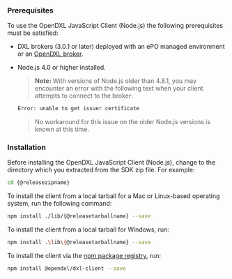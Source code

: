 ### Prerequisites

To use the OpenDXL JavaScript Client (Node.js) the following prerequisites must
be satisfied:

* DXL brokers (3.0.1 or later) deployed with an ePO managed environment or an
  [OpenDXL broker](https://github.com/opendxl/opendxl-broker).

* Node.js 4.0 or higher installed.

  >  **Note:** With versions of Node.js older than 4.8.1, you may encounter an
  > error with the following text when your client attempts to connect to the
  > broker:

  ```sh
  Error: unable to get issuer certificate
  ```

  > No workaround for this issue on the older Node.js versions is known at this
  > time.

### Installation

Before installing the OpenDXL JavaScript Client (Node.js), change to the
directory which you extracted from the SDK zip file. For example:

```sh
cd {@releasezipname}
```

To install the client from a local tarball for a Mac or Linux-based operating
system, run the following command:

```sh
npm install ./lib/{@releasetarballname} --save
```

To install the client from a local tarball for Windows, run:

```sh
npm install .\lib\{@releasetarballname} --save
```

To install the client via the
[npm package registry](https://www.npmjs.com/package/@opendxl/dxl-client), run:

```sh
npm install @opendxl/dxl-client --save
```
